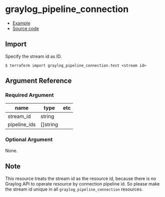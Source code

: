 # graylog_pipeline_connection

* [Example](https://github.com/suzuki-shunsuke/go-graylog/blob/master/terraform/example/v0.12/pipeline.tf)
* [Source code](https://github.com/suzuki-shunsuke/go-graylog/blob/master/terraform/graylog/resource_pipeline_connection.go)

## Import

Specify the stream id as ID.

```console
$ terraform import graylog_pipeline_connection.test <stream id>
```

## Argument Reference

### Required Argument

name | type | etc
--- | --- | ---
stream_id | string |
pipeline_ids | []string |

### Optional Argument

None.

## Note

This resource treats the stream id as the resource id,
because there is no Graylog API to operate resource by connection pipeline id.
So please make the stream id unique in all `graylog_pipeline_connection` resources.
